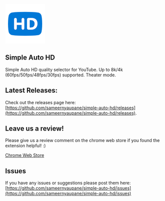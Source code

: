 ![Logo image](/sahd-128.png)
## Simple Auto HD
Simple Auto HD quality selector for YouTube. Up to 8k/4k (60fps/50fps/48fps/30fps) supported. Theater mode.

## Latest Releases:
Check out the releases page here: [https://github.com/sameernyaupane/simple-auto-hd/releases](https://github.com/sameernyaupane/simple-auto-hd/releases).

## Leave us a review!
Please give us a review comment on the chrome web store if you found the extension helpful! :)

[Chrome Web Store](https://chrome.google.com/webstore/detail/simple-auto-hd-open-sourc/jnofiabkigekemighcdaejlpgdhmbaog)

## Issues
If you have any issues or suggestions please post them here:
[https://github.com/sameernyaupane/simple-auto-hd/issues](https://github.com/sameernyaupane/simple-auto-hd/issues)
